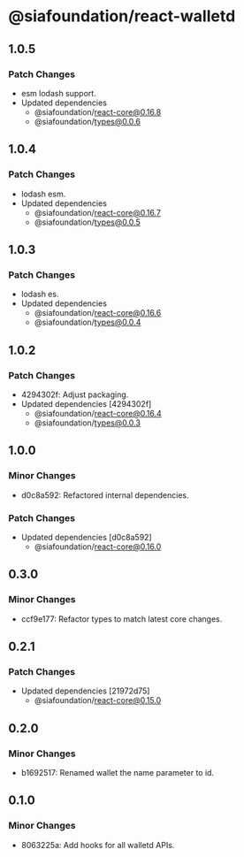 # @siafoundation/react-walletd

## 1.0.5

### Patch Changes

- esm lodash support.
- Updated dependencies
  - @siafoundation/react-core@0.16.8
  - @siafoundation/types@0.0.6

## 1.0.4

### Patch Changes

- lodash esm.
- Updated dependencies
  - @siafoundation/react-core@0.16.7
  - @siafoundation/types@0.0.5

## 1.0.3

### Patch Changes

- lodash es.
- Updated dependencies
  - @siafoundation/react-core@0.16.6
  - @siafoundation/types@0.0.4

## 1.0.2

### Patch Changes

- 4294302f: Adjust packaging.
- Updated dependencies [4294302f]
  - @siafoundation/react-core@0.16.4
  - @siafoundation/types@0.0.3

## 1.0.0

### Minor Changes

- d0c8a592: Refactored internal dependencies.

### Patch Changes

- Updated dependencies [d0c8a592]
  - @siafoundation/react-core@0.16.0

## 0.3.0

### Minor Changes

- ccf9e177: Refactor types to match latest core changes.

## 0.2.1

### Patch Changes

- Updated dependencies [21972d75]
  - @siafoundation/react-core@0.15.0

## 0.2.0

### Minor Changes

- b1692517: Renamed wallet the name parameter to id.

## 0.1.0

### Minor Changes

- 8063225a: Add hooks for all walletd APIs.
